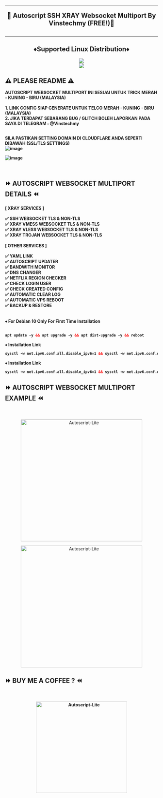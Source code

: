<!DOCTYPE html>
<h2 align="center">
<hr>
🚀 Autoscript SSH XRAY Websocket Multiport By Vinstechmy (FREE!)🚀
<h2><hr>
  
<h2 align="center"> ♦️Supported Linux Distribution♦️</h2>
</p>
<p align="center"><img src="https://img.shields.io/static/v1?style=for-the-badge&logo=debian&label=Debian%2010&message=Buster&color=blue"> <br>
<img src="https://img.shields.io/badge/Service-Multiport (XRAY)-orange"></p>

## ⚠️ PLEASE README ⚠️
<b>
 AUTOSCRIPT WEBSOCKET MULTIPORT INI SESUAI UNTUK TRICK MERAH - KUNING - BIRU (MALAYSIA) <br>
 <br>
 1. LINK CONFIG SIAP GENERATE UNTUK TELCO MERAH - KUNING - BIRU (MALAYSIA) <br>
 2. JIKA TERDAPAT SEBARANG BUG / GLITCH BOLEH LAPORKAN PADA SAYA DI TELEGRAM : @Vinstechmy <br>
 <br>
 
 SILA PASTIKAN SETTING DOMAIN DI CLOUDFLARE ANDA SEPERTI DIBAWAH (SSL/TLS SETTINGS) <br>
 ![image](https://user-images.githubusercontent.com/82468311/191471897-986ebe25-5330-4997-8a44-5468b422482a.png) <br>

![image](https://user-images.githubusercontent.com/82468311/191472903-b55cd39a-8909-4f7c-b3ad-013cb3c91282.png)

<br>
</b>
  
## ⏩ AUTOSCRIPT WEBSOCKET MULTIPORT DETAILS ⏪
<b>
[ XRAY SERVICES ] <br>
<br>
✅ SSH WEBSOCKET TLS & NON-TLS <br>
✅ XRAY VMESS WEBSOCKET TLS & NON-TLS <br>
✅ XRAY VLESS WEBSOCKET TLS & NON-TLS <br>
✅ XRAY TROJAN WEBSOCKET TLS & NON-TLS <br>
<br>
[ OTHER SERVICES ] <br>
<br>
✅ YAML LINK <br>
✅ AUTOSCRIPT UPDATER <br>
✅ BANDWITH MONITOR <br>
✅ DNS CHANGER <br>
✅ NETFLIX REGION CHECKER <br>
✅ CHECK LOGIN USER <br>
✅ CHECK CREATED CONFIG <br>
✅ AUTOMATIC CLEAR LOG <br>
✅ AUTOMATIC VPS REBOOT <br>
✅ BACKUP & RESTORE <br>
<br>
<br>
♦️ For Debian 10 Only For First Time Installation <br>
<br>
  
  ```html
 apt update -y && apt upgrade -y && apt dist-upgrade -y && reboot
  ```

♦️ Installation Link<br>

  ```html
sysctl -w net.ipv6.conf.all.disable_ipv6=1 && sysctl -w net.ipv6.conf.default.disable_ipv6=1 && apt --fix-missing update && apt install -y bzip2 gzip coreutils screen curl && wget https://raw.githubusercontent.com/Sanjays85141/SSH-XRAY-Websocket-Multiport/main/V1/setup-lite.sh && chmod +x setup-lite.sh && ./setup-lite.sh
  ```
♦️ Installation Link<br>

  ```html
sysctl -w net.ipv6.conf.all.disable_ipv6=1 && sysctl -w net.ipv6.conf.default.disable_ipv6=1 && apt --fix-missing update && apt install -y bzip2 gzip coreutils screen curl && wget https://raw.githubusercontent.com/Sanjays85141/SSH-XRAY-Websocket-Multiport/main/V1/setup-lite.sh && chmod +x setup-lite.sh && ./setup-lite.sh
  ```


</b>

## ⏩ AUTOSCRIPT WEBSOCKET MULTIPORT EXAMPLE ⏪
<b>
</b>
<br>

</b>
<p align="center">
<img src="https://user-images.githubusercontent.com/82468311/199133400-0c09cb98-04bd-45ca-a362-b7aee2bb27cf.png" width="400" title="Autoscript-Lite">
</p>

</b>
<p align="center">
<img src="https://user-images.githubusercontent.com/82468311/191024199-5c324236-54d1-458a-8920-9f03621d1e10.png" width="400" title="Autoscript-Lite">
</p>

## ⏩ BUY ME A COFFEE ? ⏪
<b>
<br>
<p align="center">
<img src="https://user-images.githubusercontent.com/82468311/189573622-9b165a67-4ae7-4354-bd8d-5fad54c266fa.JPG" width="300" title="Autoscript-Lite">
<b>

